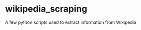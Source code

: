 wikipedia_scraping
==================

A few python scripts used to extract information from Wikipedia
